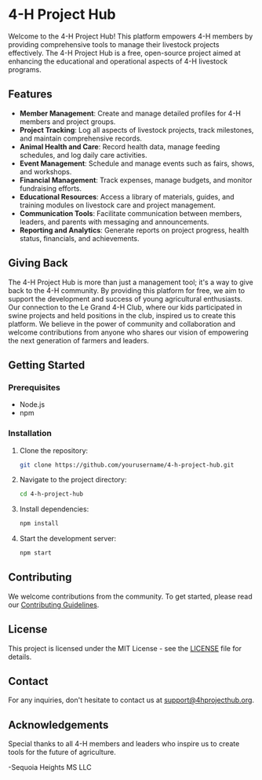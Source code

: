 # 4-H Project Hub

Welcome to the 4-H Project Hub! This platform empowers 4-H members by providing comprehensive tools to manage their livestock projects effectively. The 4-H Project Hub is a free, open-source project aimed at enhancing the educational and operational aspects of 4-H livestock programs.

## Features

- **Member Management**: Create and manage detailed profiles for 4-H members and project groups.
- **Project Tracking**: Log all aspects of livestock projects, track milestones, and maintain comprehensive records.
- **Animal Health and Care**: Record health data, manage feeding schedules, and log daily care activities.
- **Event Management**: Schedule and manage events such as fairs, shows, and workshops.
- **Financial Management**: Track expenses, manage budgets, and monitor fundraising efforts.
- **Educational Resources**: Access a library of materials, guides, and training modules on livestock care and project management.
- **Communication Tools**: Facilitate communication between members, leaders, and parents with messaging and announcements.
- **Reporting and Analytics**: Generate reports on project progress, health status, financials, and achievements.

## Giving Back

The 4-H Project Hub is more than just a management tool; it's a way to give back to the 4-H community. By providing this platform for free, we aim to support the development and success of young agricultural enthusiasts. Our connection to the Le Grand 4-H Club, where our kids participated in swine projects and held positions in the club, inspired us to create this platform. We believe in the power of community and collaboration and welcome contributions from anyone who shares our vision of empowering the next generation of farmers and leaders.

## Getting Started

### Prerequisites

- Node.js
- npm

### Installation

1. Clone the repository:
    ```bash
    git clone https://github.com/yourusername/4-h-project-hub.git
    ```
2. Navigate to the project directory:
    ```bash
    cd 4-h-project-hub
    ```
3. Install dependencies:
    ```bash
    npm install
    ```
4. Start the development server:
    ```bash
    npm start
    ```

## Contributing

We welcome contributions from the community. To get started, please read our [Contributing Guidelines](CONTRIBUTING.md).

## License

This project is licensed under the MIT License - see the [LICENSE](LICENSE) file for details.

## Contact

For any inquiries, don't hesitate to contact us at support@4hprojecthub.org.

## Acknowledgements

Special thanks to all 4-H members and leaders who inspire us to create tools for the future of agriculture.

-Sequoia Heights MS LLC

